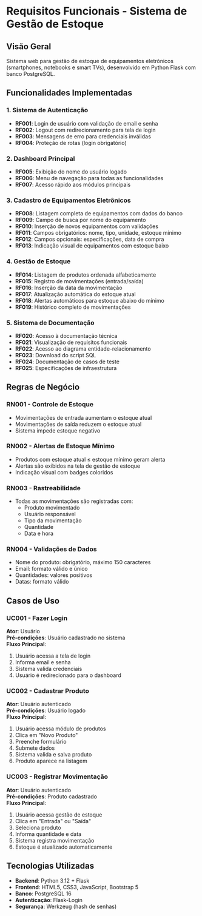 # Requisitos Funcionais - Sistema de Gestão de Estoque

## Visão Geral
Sistema web para gestão de estoque de equipamentos eletrônicos (smartphones, notebooks e smart TVs), desenvolvido em Python Flask com banco PostgreSQL.

## Funcionalidades Implementadas

### 1. Sistema de Autenticação
- **RF001**: Login de usuário com validação de email e senha
- **RF002**: Logout com redirecionamento para tela de login
- **RF003**: Mensagens de erro para credenciais inválidas
- **RF004**: Proteção de rotas (login obrigatório)

### 2. Dashboard Principal
- **RF005**: Exibição do nome do usuário logado
- **RF006**: Menu de navegação para todas as funcionalidades
- **RF007**: Acesso rápido aos módulos principais

### 3. Cadastro de Equipamentos Eletrônicos
- **RF008**: Listagem completa de equipamentos com dados do banco
- **RF009**: Campo de busca por nome do equipamento
- **RF010**: Inserção de novos equipamentos com validações
- **RF011**: Campos obrigatórios: nome, tipo, unidade, estoque mínimo
- **RF012**: Campos opcionais: especificações, data de compra
- **RF013**: Indicação visual de equipamentos com estoque baixo

### 4. Gestão de Estoque
- **RF014**: Listagem de produtos ordenada alfabeticamente
- **RF015**: Registro de movimentações (entrada/saída)
- **RF016**: Inserção da data da movimentação
- **RF017**: Atualização automática do estoque atual
- **RF018**: Alertas automáticos para estoque abaixo do mínimo
- **RF019**: Histórico completo de movimentações

### 5. Sistema de Documentação
- **RF020**: Acesso à documentação técnica
- **RF021**: Visualização de requisitos funcionais
- **RF022**: Acesso ao diagrama entidade-relacionamento
- **RF023**: Download do script SQL
- **RF024**: Documentação de casos de teste
- **RF025**: Especificações de infraestrutura

## Regras de Negócio

### RN001 - Controle de Estoque
- Movimentações de entrada aumentam o estoque atual
- Movimentações de saída reduzem o estoque atual
- Sistema impede estoque negativo

### RN002 - Alertas de Estoque Mínimo
- Produtos com estoque atual ≤ estoque mínimo geram alerta
- Alertas são exibidos na tela de gestão de estoque
- Indicação visual com badges coloridos

### RN003 - Rastreabilidade
- Todas as movimentações são registradas com:
  - Produto movimentado
  - Usuário responsável
  - Tipo da movimentação
  - Quantidade
  - Data e hora

### RN004 - Validações de Dados
- Nome do produto: obrigatório, máximo 150 caracteres
- Email: formato válido e único
- Quantidades: valores positivos
- Datas: formato válido

## Casos de Uso

### UC001 - Fazer Login
**Ator**: Usuário  
**Pré-condições**: Usuário cadastrado no sistema  
**Fluxo Principal**:
1. Usuário acessa a tela de login
2. Informa email e senha
3. Sistema valida credenciais
4. Usuário é redirecionado para o dashboard

### UC002 - Cadastrar Produto
**Ator**: Usuário autenticado  
**Pré-condições**: Usuário logado  
**Fluxo Principal**:
1. Usuário acessa módulo de produtos
2. Clica em "Novo Produto"
3. Preenche formulário
4. Submete dados
5. Sistema valida e salva produto
6. Produto aparece na listagem

### UC003 - Registrar Movimentação
**Ator**: Usuário autenticado  
**Pré-condições**: Produto cadastrado  
**Fluxo Principal**:
1. Usuário acessa gestão de estoque
2. Clica em "Entrada" ou "Saída"
3. Seleciona produto
4. Informa quantidade e data
5. Sistema registra movimentação
6. Estoque é atualizado automaticamente

## Tecnologias Utilizadas
- **Backend**: Python 3.12 + Flask
- **Frontend**: HTML5, CSS3, JavaScript, Bootstrap 5
- **Banco**: PostgreSQL 16
- **Autenticação**: Flask-Login
- **Segurança**: Werkzeug (hash de senhas)